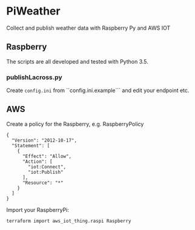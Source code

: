 # PiWeather

Collect and publish weather data with Raspberry Py and AWS IOT

## Raspberry

The scripts are all developed and tested with Python 3.5.

### publishLacross.py

Create ```config.ini``` from ``config.ini.example``` and edit your endpoint etc.


## AWS

Create a policy for the Raspberry, e.g. RaspberryPolicy

```
{
  "Version": "2012-10-17",
  "Statement": [
    {
      "Effect": "Allow",
      "Action": [
        "iot:Connect",
        "iot:Publish"
      ],
      "Resource": "*"
    }
  ]
}
```

Import your RaspberryPi:

```
terraform import aws_iot_thing.raspi Raspberry
```
